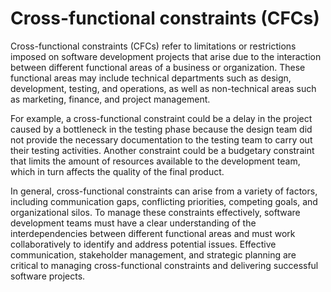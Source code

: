 # Cross-functional constraints (CFCs)

Cross-functional constraints (CFCs) refer to limitations or restrictions imposed on software development projects that arise due to the interaction between different functional areas of a business or organization. These functional areas may include technical departments such as design, development, testing, and operations, as well as non-technical areas such as marketing, finance, and project management.

For example, a cross-functional constraint could be a delay in the project caused by a bottleneck in the testing phase because the design team did not provide the necessary documentation to the testing team to carry out their testing activities. Another constraint could be a budgetary constraint that limits the amount of resources available to the development team, which in turn affects the quality of the final product.

In general, cross-functional constraints can arise from a variety of factors, including communication gaps, conflicting priorities, competing goals, and organizational silos. To manage these constraints effectively, software development teams must have a clear understanding of the interdependencies between different functional areas and must work collaboratively to identify and address potential issues. Effective communication, stakeholder management, and strategic planning are critical to managing cross-functional constraints and delivering successful software projects.
